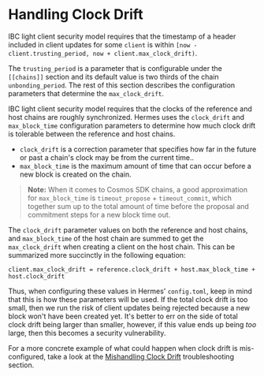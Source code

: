 # Handling Clock Drift

IBC light client security model requires that the timestamp of a header included in client updates for some `client` is within `[now - client.trusting_period, now + client.max_clock_drift)`.

The `trusting_period` is a parameter that is configurable under the `[[chains]]` section and its default value is two thirds of the chain `unbonding_period`.
The rest of this section describes the configuration parameters that determine the `max_clock_drift`.

IBC light client security model requires that the clocks of the reference and host chains are roughly synchronized. Hermes uses the `clock_drift` and `max_block_time` configuration parameters to determine how much clock drift is tolerable between the reference and host chains.
 - `clock_drift` is a correction parameter that specifies how far in the future or past a chain's clock may be from the current time..
 - `max_block_time` is the maximum amount of time that can occur before a new block is created on the chain. 

> **Note:** When it comes to Cosmos SDK chains, a good approximation for `max_block_time` is
`timeout_propose` + `timeout_commit`, which together sum up to the total amount of time before
the proposal and commitment steps for a new block time out. 

The `clock_drift` parameter values on both the reference and host chains, and `max_block_time` of the host chain are summed to get the `max_clock_drift` when creating a client on the host chain.
This can be summarized more succinctly in the following equation: 
```
client.max_clock_drift = reference.clock_drift + host.max_block_time + host.clock_drift
```

Thus, when configuring these values in Hermes' `config.toml`, keep in mind that this is how these 
parameters will be used. If the total clock drift is too small, then we run the risk of client
updates being rejected because a new block won't have been created yet. It's better to err on the
side of total clock drift being larger than smaller, however, if this value ends up being _too_
large, then this becomes a security vulnerability.

For a more concrete example of what could happen when clock drift is mis-configured, take a look
at the [Mishandling Clock Drift][mishandling-clock-drift] troubleshooting section.

[mishandling-clock-drift]: ./cross-comp-config.md#mishandling-clock-drift